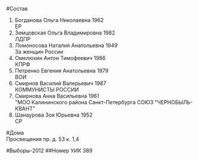 #Состав
1. Богданова Ольга Николаевна 1962   
    ЕР
2. Земцовская Ольга Владимировна 1982   
    ЛДПР
3. Ломоносова Наталия Анатольевна 1949   
    За женщин России
4. Омелюхин Антон Тимофеевич 1986   
    КПРФ
5. Петренко Евгения Анатольевна 1979   
    ВОИ
6. Смирнов Василий Валерьевич 1987   
    КОММУНИСТЫ РОССИИ
7. Смирнова Анна Васильевна 1961   
    "МОО Калининского района Санкт-Петербурга СОЮЗ "ЧЕРНОБЫЛЬ- КВАНТ"
8. Шанаурова Зоя Юрьевна 1952   
    СР

#Дома  
Просвещения пр. д. 53 к. 1,4

#Выборы-2012
##Номер УИК
389
